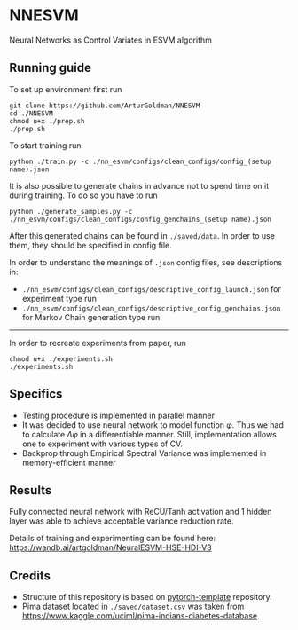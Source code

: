 # NNESVM
Neural Networks as Control Variates in ESVM algorithm


## Running guide

To set up environment first run
```
git clone https://github.com/ArturGoldman/NNESVM
cd ./NNESVM
chmod u+x ./prep.sh
./prep.sh
```

To start training run
```
python ./train.py -c ./nn_esvm/configs/clean_configs/config_(setup name).json
```

It is also possible to generate chains in advance not to spend time on it during training.
To do so you have to run
```
python ./generate_samples.py -c ./nn_esvm/configs/clean_configs/config_genchains_(setup name).json
```
After this generated chains can be found in `./saved/data`. In order to use them, they should be specified
in config file. 

In order to understand the meanings of `.json` config files, see descriptions in:
- `./nn_esvm/configs/clean_configs/descriptive_config_launch.json` for experiment type run
- `./nn_esvm/configs/clean_configs/descriptive_config_genchains.json` for Markov Chain generation type run
___

In order to recreate experiments from paper, run

```
chmod u+x ./experiments.sh
./experiments.sh
```

## Specifics

- Testing procedure is implemented in parallel manner
- It was decided to use neural network to model function $\varphi$. 
Thus we had to calculate $\Delta\varphi$ in a differentiable manner.
Still, implementation allows one to experiment with various types of CV.
- Backprop through Empirical Spectral Variance was implemented in memory-efficient manner


## Results
Fully connected neural network with ReCU/Tanh activation and 1 hidden layer was able to achieve acceptable variance reduction rate.

Details of training and experimenting can be found here: https://wandb.ai/artgoldman/NeuralESVM-HSE-HDI-V3


## Credits
- Structure of this repository is based on [pytorch-template](https://github.com/victoresque/pytorch-template) repository.
- Pima dataset located in `./saved/dataset.csv` was taken from https://www.kaggle.com/uciml/pima-indians-diabetes-database.
